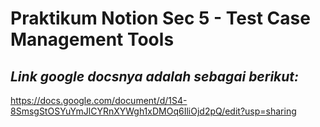 # Praktikum Notion Sec 5 - Test Case Management Tools
## _Link google docsnya adalah sebagai berikut:_

https://docs.google.com/document/d/1S4-8SmsgStOSYuYmJlCYRnXYWgh1xDMOq6IliOjd2pQ/edit?usp=sharing